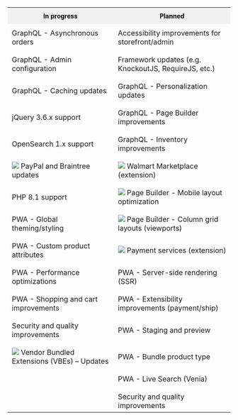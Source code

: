 <!-- {% assign categories = include.data.categories %}
{% if include.categories %}
{% assign categories = include.data.categories | where: "name", include.categories %}
{% endif %}

<table class="status-table">
  <tbody>
    <tr class="category-name">
      <th>In progress</th>
      <th>Planned</th>
    </tr>
    {% for categories in categories %}
    {% if categories.name == "In progress" %}
    <tr class="category-feature">
      <td>{{ categories.features }}</td>
      <td></td>
    </tr>
    {% elsif categories.name == "Planned" %}
    <tr class="category-feature">
      <td></td>
      <td>{{ categories.features }}</td>
    </tr>
    {% endif %}
    {% endfor %}
  </tbody>
</table> -->

<table class="status-table">
  <tbody>
    <tr class="category-name">
      <th>In progress</th>
      <th>Planned</th>
    </tr>
    <tr class="category-feature">
      <td>GraphQL - Asynchronous orders</td>
      <td>Accessibility improvements for storefront/admin</td>
    </tr>
    <tr class="category-feature">
      <td>GraphQL - Admin configuration</td>
      <td>Framework updates (e.g. KnockoutJS, RequireJS, etc.)</td>
    </tr>
    <tr class="category-feature">
      <td>GraphQL - Caching updates</td>
      <td>GraphQL - Personalization updates</td>
    </tr>
    <tr class="category-feature">
      <td>jQuery 3.6.x support</td>
      <td>GraphQL - Page Builder improvements</td>
    </tr>
    <tr class="category-feature">
      <td>OpenSearch 1.x support</td>
      <td>GraphQL - Inventory improvements</td>
    </tr>
    <tr class="category-feature">
      <td><img src="{{ site.baseurl }}/common/images/Smock_Extension_18_N.svg"> PayPal and Braintree updates</td>
      <td><img src="{{ site.baseurl }}/common/images/Smock_Extension_18_N.svg"> Walmart Marketplace (extension)</td>
    </tr>
    <tr class="category-feature">
      <td>PHP 8.1 support</td>
      <td><img src="{{ site.baseurl }}/common/images/Smock_Extension_18_N.svg"> Page Builder - Mobile layout optimization</td>
    </tr>
    <tr class="category-feature">
      <td>PWA - Global theming/styling</td>
      <td><img src="{{ site.baseurl }}/common/images/Smock_Extension_18_N.svg"> Page Builder - Column grid layouts (viewports)</td>
    </tr>
    <tr class="category-feature">
      <td>PWA - Custom product attributes</td>
      <td><img src="{{ site.baseurl }}/common/images/Smock_Extension_18_N.svg"> Payment services (extension)</td>
    </tr>
    <tr class="category-feature">
      <td>PWA - Performance optimizations</td>
      <td>PWA - Server-side rendering (SSR)</td>
    </tr>
    <tr class="category-feature">
      <td>PWA - Shopping and cart improvements</td>
      <td>PWA - Extensibility improvements (payment/ship)</td>
    </tr>
    <tr class="category-feature">
      <td>Security and quality improvements</td>
      <td>PWA - Staging and preview</td>
    </tr>
    <tr class="category-feature">
      <td><img src="{{ site.baseurl }}/common/images/Smock_Extension_18_N.svg"> Vendor Bundled Extensions (VBEs) – Updates</td>
      <td>PWA - Bundle product type</td>
    </tr>
    <tr class="category-feature">
      <td></td>
      <td>PWA - Live Search (Venia)</td>
    </tr>
    <tr class="category-feature">
      <td></td>
      <td>Security and quality improvements</td>
    </tr>
  </tbody>
</table>

<style>
/*** Table ***/

.status-table {
  table-layout: fixed;
}

/*** Rows ***/

.category-feature {
  transition: all .2s;
  height: 26px;
}

.category-feature:hover {
  background: rgba(20,115,230,10%);
}

tbody tr.category-feature:last-child td {
  padding-bottom: 5px;
}

/*** Columns ***/

.category-name th {
  padding: 10px;
  font-size: 14px !important;
  font-weight: bold;
  color: black;
  background-color: #f1f1f1;
}

/* .category-name th:nth-child(1) {
   width: 100%;
}

.category-name th:nth-child(2) {
  width: 90px;
  text-align: center;
} */

/*** Cells ***/

.category-feature td {
  padding: 10px;
}

/* .category-feature td:nth-child(2) {
  text-align: center;
} */

/*** Icons ***/

  .status {
    height: 32px;
    font-size: 14px;
    font-weight: 400;
  }

  .status::before {
    content: '';
    display: inline-block;
    width: 8px;
    height: 8px;
    border-radius: 50%;
    margin: 0 12px;
  }

  .status.complete::before {
    background: rgb(45, 157, 120);
  }

  .status.in-progress::before {
    background: rgb(230, 134, 25);
  }

  .status.planned {
    font-style: italic;
  }

  .status.planned::before {
    background: rgb(179, 179, 179);
  }

</style>

